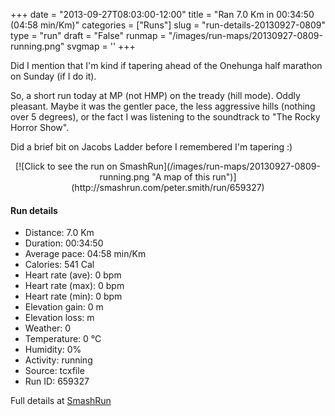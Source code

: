 +++
date = "2013-09-27T08:03:00-12:00"
title = "Ran 7.0 Km in 00:34:50 (04:58 min/Km)"
categories = ["Runs"]
slug = "run-details-20130927-0809"
type = "run"
draft = "False"
runmap = "/images/run-maps/20130927-0809-running.png"
svgmap = '<polyline points="">'
+++

Did I mention that I'm kind if tapering ahead of the Onehunga half marathon on Sunday (if I do it). 

So, a short run today at MP (not HMP) on the tready (hill mode). Oddly pleasant. Maybe it was the gentler pace, the less aggressive hills (nothing over 5 degrees), or the fact I was listening to the soundtrack to "The Rocky Horror Show". 

Did a brief bit on Jacobs Ladder before I remembered I'm tapering :)



<!--more-->

<center>
[![Click to see the run on SmashRun](/images/run-maps/20130927-0809-running.png "A map of this run")](http://smashrun.com/peter.smith/run/659327)
</center>

#### Run details

* Distance: 7.0 Km
* Duration: 00:34:50
* Average pace: 04:58 min/Km
* Calories: 541 Cal
* Heart rate (ave): 0 bpm
* Heart rate (max): 0 bpm
* Heart rate (min): 0 bpm
* Elevation gain: 0 m
* Elevation loss:  m
* Weather: 0
* Temperature: 0 &deg;C
* Humidity: 0%
* Activity: running
* Source: tcxfile
* Run ID: 659327

Full details at [SmashRun](http://smashrun.com/peter.smith/run/659327)